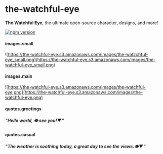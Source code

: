 # the-watchful-eye
**The Watchful Eye**, the ultimate open-source character, designs, and more!

[![npm version](https://badge.fury.io/js/the-watchful-eye.svg)](https://badge.fury.io/js/the-watchful-eye)

#### images.small
![https://the-watchful-eye.s3.amazonaws.com/images/the-watzchful-eye_small.png](https://the-watchful-eye.s3.amazonaws.com/images/the-watchful-eye_small.png)

#### images.main
![https://the-watchful-eye.s3.amazonaws.com/images/the-watchful-eye.png](https://the-watchful-eye.s3.amazonaws.com/images/the-watchful-eye.png)

#### quotes.greetings
##### *"Hello world, 👁 see you!▼"*

#### quotes.casual
##### *"The weather is soothing today, a great day to see the views.👁▼"*
